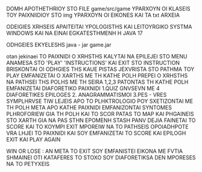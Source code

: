 DOMH APOTHETHRIOY
STO FILE game/src/game YPARXOYN OI KLASEIS TOY PAIXNIIDIOY
STO img YPARXOYN OI EIKONES KAI TA txt ARXEIA

ODEIGIES XRHSEIS 
APAITEITAI YPOLOGISTHS KAI LEITOYRGIKO SYSTMA WINDOWS KAI NA EINAI EGKATESTHMENH H JAVA 17

ODHGEIES EKYELESHS java - jar game.jar

otan jekinaei TO PAIXNIDI O XRHSTHS KALYTAI NA EPILEJEI STO MENU ANAMESA STO 'PLAY' 'INSTRUCTIONS' KAI EXIT
STO INSTRUCTION BRISKONTAI OI ODHGIES THS KAUE PISTAS JEXVRISTA 
STO PATHMA TOY PLAY EMFANIZETAI O XARTHS ME TH KATHE POLH 
PREPEI O XRHSTHS NA PATHSEI THS POLHS ME TH SEIRA 1,2,3
PATONTAS TH KATHE POLH EMFANIZETAI DIAFORETIKO PAIXNIDI 
1.QUIZ GNVSEVN ME 4 DIAFORETIKES EPILOGES
2. ANAGRAMMATISMOI
3.PES - VRES SYMPLHRVSE TIW LEJEIS APO TO PLHKTROLOGIO POY SXETIZONTAI ME TH POLH
META APO KATHE PAIXNIDI EMFANIZONTAI SYNTOMES PLHROFORIEW GIA TH POLH KAI TO SCOR
PATAS TO MAP KAI PHGAINEIS STO XARTH GIA NA PAS STHN EPOMENH STASH 
PANV DEJIA FAINETAI TO SCORE KAI TO KOYMPI EXIT
MPOREIW NA TO PATHSEIS OPOIADHPOTE VRA LHJEI TO PAIXNIDI KAI SOY EMFANIZETAI TO SCORE KAI EPILOGH
EXIT KAI PLAY AGAIN 

WIN OR LOSE : AN META TO EXIT SOY EMFANISTEI EIKONA ME FVTIA SHMAINEI OTI KATAFERES TO STOXO SOY DIAFORETIKSA DEN MPORESES NA TO PETYXEIS